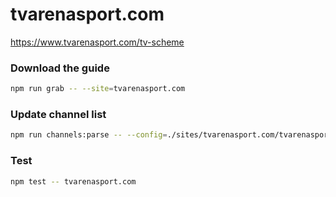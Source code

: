 # tvarenasport.com

https://www.tvarenasport.com/tv-scheme

### Download the guide

```sh
npm run grab -- --site=tvarenasport.com
```

### Update channel list

```sh
npm run channels:parse -- --config=./sites/tvarenasport.com/tvarenasport.com.config.js --output=./sites/tvarenasport.com/tvarenasport.com.channels.xml
```

### Test

```sh
npm test -- tvarenasport.com
```

